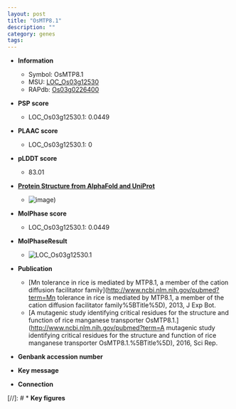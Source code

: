 ```yaml
---
layout: post
title: "OsMTP8.1"
description: ""
category: genes
tags: 
---
```


* **Information**  
    + Symbol: OsMTP8.1  
    + MSU: [LOC_Os03g12530](http://rice.plantbiology.msu.edu/cgi-bin/ORF_infopage.cgi?orf=LOC_Os03g12530)  
    + RAPdb: [Os03g0226400](http://rapdb.dna.affrc.go.jp/viewer/gbrowse_details/irgsp1?name=Os03g0226400)  

* **PSP score**  
    + LOC_Os03g12530.1: 0.0449 

* **PLAAC score**  
    + LOC_Os03g12530.1: 0 

* **pLDDT score**
    + 83.01

* **[Protein Structure from AlphaFold and UniProt](https://www.uniprot.org/uniprotkb/Q10PP8/entry#structure)**
    + ![image](https://ricepsp.github.io/images/Q1/AF-Q10PP8-F1.png))

* **MolPhase score**
    + LOC_Os03g12530.1: 0.0449

* **MolPhaseResult**
    + ![LOC_Os03g12530.1](https://ricepsp.github.io/pictures/LOC_Os03g/LOC_Os03g12530.1.png)

* **Publication**  
    + [Mn tolerance in rice is mediated by MTP8.1, a member of the cation diffusion facilitator family](http://www.ncbi.nlm.nih.gov/pubmed?term=Mn tolerance in rice is mediated by MTP8.1, a member of the cation diffusion facilitator family%5BTitle%5D), 2013, J Exp Bot.
    + [A mutagenic study identifying critical residues for the structure and function of rice manganese transporter OsMTP8.1.](http://www.ncbi.nlm.nih.gov/pubmed?term=A mutagenic study identifying critical residues for the structure and function of rice manganese transporter OsMTP8.1.%5BTitle%5D), 2016, Sci Rep.

* **Genbank accession number**  

* **Key message**  

* **Connection**  

[//]: # * **Key figures**  


